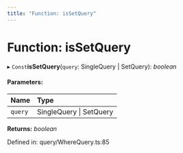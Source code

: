 ```yaml
---
title: "Function: isSetQuery"
---
```


# Function: isSetQuery

▸ `Const`**isSetQuery**(`query`: SingleQuery \| SetQuery): *boolean*

#### Parameters:

Name | Type |
:------ | :------ |
`query` | SingleQuery \| SetQuery |

**Returns:** *boolean*

Defined in: query/WhereQuery.ts:85
